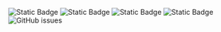 ![Static Badge](https://img.shields.io/badge/blacklists-61-000000) ![Static Badge](https://img.shields.io/badge/blacklisted-2983574-cc0000) ![Static Badge](https://img.shields.io/badge/whitelisted-2254-00CC00) ![Static Badge](https://img.shields.io/badge/streaming_blacklist-28107-000000) ![GitHub issues](https://img.shields.io/github/issues/fabriziosalmi/blacklists)
